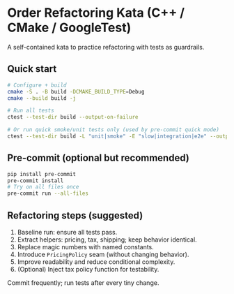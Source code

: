 # Order Refactoring Kata (C++ / CMake / GoogleTest)

A self-contained kata to practice refactoring with tests as guardrails.

## Quick start

```bash
# Configure + build
cmake -S . -B build -DCMAKE_BUILD_TYPE=Debug
cmake --build build -j

# Run all tests
ctest --test-dir build --output-on-failure

# Or run quick smoke/unit tests only (used by pre-commit quick mode)
ctest --test-dir build -L "unit|smoke" -E "slow|integration|e2e" --output-on-failure
```

## Pre-commit (optional but recommended)

```bash
pip install pre-commit
pre-commit install
# Try on all files once
pre-commit run --all-files
```

## Refactoring steps (suggested)

1. Baseline run: ensure all tests pass.
2. Extract helpers: pricing, tax, shipping; keep behavior identical.
3. Replace magic numbers with named constants.
4. Introduce `PricingPolicy` seam (without changing behavior).
5. Improve readability and reduce conditional complexity.
6. (Optional) Inject tax policy function for testability.

Commit frequently; run tests after every tiny change.
